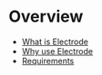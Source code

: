 # Overview

* [What is Electrode](./overview/what-is-electrode.md)
* [Why use Electrode](./overview/why-use-electrode.md)
* [Requirements](./overview/requirements.md)
